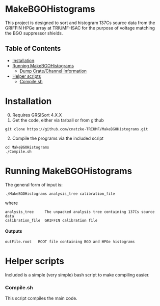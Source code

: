 # MakeBGOHistograms
This project is designed to sort and histogram 137Cs source data from the
GRIFFIN HPGe array at TRIUMF-ISAC for the purpose of voltage matching the BGO
suppressor shields.

## Table of Contents
  * [Installation](#installation)
  * [Running MakeBGOHistograms](#running-makebgohistograms)
      - [Dump Crate/Channel Information](#dump-crate-information)
  * [Helper scripts](#helper-scripts)
    + [Compile.sh](#compilesh)

# Installation
0. Requires GRSISort 4.X.X
1. Get the code, either via tarball or from github
```
git clone https://github.com/cnatzke-TRIUMF/MakeBGOHistograms.git
```
2. Compile the programs via the included script
 ``` 
 cd MakeBGOHistograms
 ./Compile.sh
 ```

# Running MakeBGOHistograms
The general form of input is:
```
./MakeBGOHistograms analysis_tree calibration_file
```
where 
```
analysis_tree     The unpacked analysis tree containing 137Cs source data
calibration_file  GRIFFIN calibration file
```

#### Outputs
```
outFile.root   ROOT file containing BGO and HPGe histograms 
```

# Helper scripts
Included is a simple (very simple) bash script to make compiling easier.

### Compile.sh
This script compiles the main code.

